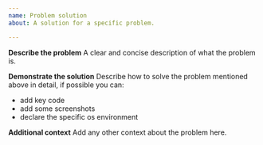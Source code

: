 ```yaml
---
name: Problem solution
about: A solution for a specific problem.

---
```


**Describe the problem**
A clear and concise description of what the problem is.

**Demonstrate the solution**
Describe how to solve the problem mentioned above in detail, if possible you can:
- add key code
- add some screenshots
- declare the specific os environment

**Additional context**
Add any other context about the problem here.
